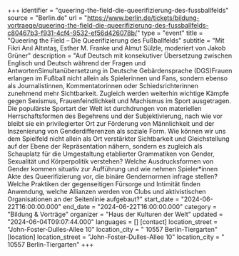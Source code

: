 +++
identifier = "queering-the-field-die-queerifizierung-des-fussballfelds"
source = "Berlin.de"
url = "https://www.berlin.de/tickets/bildung-vortraege/queering-the-field-die-queerifizierung-des-fussballfelds-c80467b3-f931-4cf4-9532-ef56d426078b/"
type = "event"
title = "Queering the Field – Die Queerifizierung des Fußballfelds"
subtitle = "Mit Fikri Anıl Altıntaş, Esther M. Franke und Almut Sülzle, moderiert von Jakob Grüner"
description = "Auf Deutsch mit konsekutiver Übersetzung zwischen Englisch und Deutsch während der Fragen und AntwortenSimultanübersetzung in Deutsche Gebärdensprache (DGS)Frauen erlangen im Fußball nicht allein als Spielerinnen und Fans, sondern ebenso als Journalistinnen, Kommentatorinnen oder Schiedsrichterinnen zunehmend mehr Sichtbarkeit. Zugleich werden weiterhin wichtige Kämpfe gegen Sexismus, Frauenfeindlichkeit und Machismus im Sport ausgetragen. Die populärste Sportart der Welt ist durchdrungen von materiellen Herrschaftsformen des Begehrens und der Subjektivierung, nach wie vor bleibt sie ein privilegierter Ort zur Förderung von Männlichkeit und der Inszenierung von Genderdifferenzen als soziale Form. Wie können wir uns dem Spielfeld nicht allein als Ort verstärkter Sichtbarkeit und Gleichstellung auf der Ebene der Repräsentation nähern, sondern es zugleich als Schauplatz für die Umgestaltung etablierter Grammatiken von Gender, Sexualität und Körperpolitik verstehen? Welche Ausdrucksformen von Gender kommen situativ zur Aufführung und wie nehmen Spieler*innen Akte des Queerifizierung vor, die binäre Gendernormen infrage stellen? Welche Praktiken der gegenseitigen Fürsorge und Intimität finden Anwendung, welche Allianzen werden von Clubs und aktivistischen Organisationen an der Seitenlinie aufgebaut?"
start_date = "2024-06-22T16:00:00.000"
end_date = "2024-06-22T16:00:00.000"
category = "Bildung & Vorträge"
organizer = "Haus der Kulturen der Welt"
updated = "2024-06-04T09:07:44.000"
languages = []
[contact]
location_street = "John-Foster-Dulles-Allee 10"
location_city = " 10557 Berlin-Tiergarten"
[location]
location_street = "John-Foster-Dulles-Allee 10"
location_city = " 10557 Berlin-Tiergarten"
+++